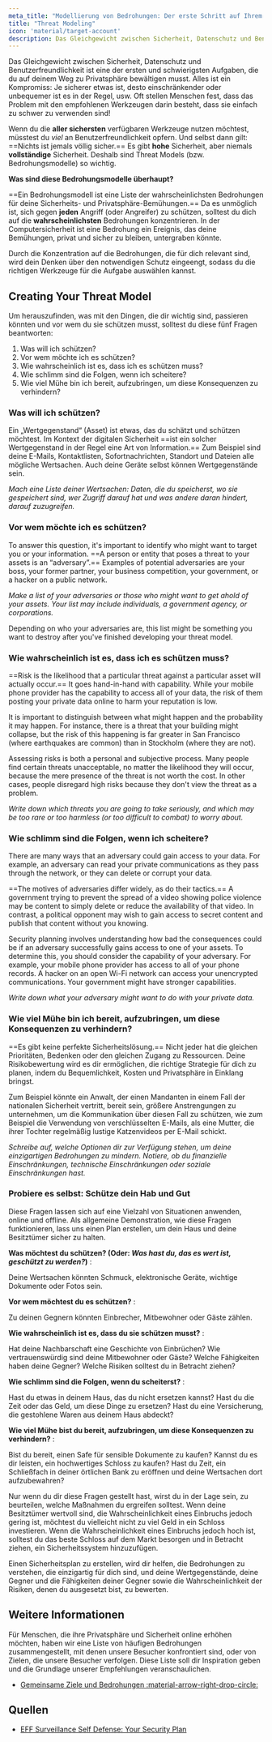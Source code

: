 ```yaml
---
meta_title: "Modellierung von Bedrohungen: Der erste Schritt auf Ihrem Weg zum Datenschutz - Privacy Guides"
title: "Threat Modeling"
icon: 'material/target-account'
description: Das Gleichgewicht zwischen Sicherheit, Datenschutz und Benutzerfreundlichkeit ist eine der ersten und schwierigsten Aufgaben, die du auf deinem Weg zu Privatsphäre bewältigen musst.
---
```


Das Gleichgewicht zwischen Sicherheit, Datenschutz und Benutzerfreundlichkeit ist eine der ersten und schwierigsten Aufgaben, die du auf deinem Weg zu Privatsphäre bewältigen musst. Alles ist ein Kompromiss: Je sicherer etwas ist, desto einschränkender oder unbequemer ist es in der Regel, usw. Oft stellen Menschen fest, dass das Problem mit den empfohlenen Werkzeugen darin besteht, dass sie einfach zu schwer zu verwenden sind!

Wenn du die **aller sichersten** verfügbaren Werkzeuge nutzen möchtest, müsstest du *viel* an Benutzerfreundlichkeit opfern. Und selbst dann gilt: ==Nichts ist jemals völlig sicher.== Es gibt **hohe** Sicherheit, aber niemals **vollständige** Sicherheit. Deshalb sind Threat Models (bzw. Bedrohungsmodelle) so wichtig.

**Was sind diese Bedrohungsmodelle überhaupt?**

==Ein Bedrohungsmodell ist eine Liste der wahrscheinlichsten Bedrohungen für deine Sicherheits- und Privatsphäre-Bemühungen.== Da es unmöglich ist, sich gegen **jeden** Angriff (oder Angreifer) zu schützen, solltest du dich auf die **wahrscheinlichsten** Bedrohungen konzentrieren. In der Computersicherheit ist eine Bedrohung ein Ereignis, das deine Bemühungen, privat und sicher zu bleiben, untergraben könnte.

Durch die Konzentration auf die Bedrohungen, die für dich relevant sind, wird dein Denken über den notwendigen Schutz eingeengt, sodass du die richtigen Werkzeuge für die Aufgabe auswählen kannst.

## Creating Your Threat Model

Um herauszufinden, was mit den Dingen, die dir wichtig sind, passieren könnten und vor wem du sie schützen musst, solltest du diese fünf Fragen beantworten:

1. Was will ich schützen?
2. Vor wem möchte ich es schützen?
3. Wie wahrscheinlich ist es, dass ich es schützen muss?
4. Wie schlimm sind die Folgen, wenn ich scheitere?
5. Wie viel Mühe bin ich bereit, aufzubringen, um diese Konsequenzen zu verhindern?

### Was will ich schützen?

Ein „Wertgegenstand“ (Asset) ist etwas, das du schätzt und schützen möchtest. Im Kontext der digitalen Sicherheit ==ist ein solcher Wertgegenstand in der Regel eine Art von Information.== Zum Beispiel sind deine E-Mails, Kontaktlisten, Sofortnachrichten, Standort und Dateien alle mögliche Wertsachen. Auch deine Geräte selbst können Wertgegenstände sein.

*Mach eine Liste deiner Wertsachen: Daten, die du speicherst, wo sie gespeichert sind, wer Zugriff darauf hat und was andere daran hindert, darauf zuzugreifen.*

### Vor wem möchte ich es schützen?

To answer this question, it's important to identify who might want to target you or your information. ==A person or entity that poses a threat to your assets is an “adversary”.== Examples of potential adversaries are your boss, your former partner, your business competition, your government, or a hacker on a public network.

*Make a list of your adversaries or those who might want to get ahold of your assets. Your list may include individuals, a government agency, or corporations.*

Depending on who your adversaries are, this list might be something you want to destroy after you've finished developing your threat model.

### Wie wahrscheinlich ist es, dass ich es schützen muss?

==Risk is the likelihood that a particular threat against a particular asset will actually occur.== It goes hand-in-hand with capability. While your mobile phone provider has the capability to access all of your data, the risk of them posting your private data online to harm your reputation is low.

It is important to distinguish between what might happen and the probability it may happen. For instance, there is a threat that your building might collapse, but the risk of this happening is far greater in San Francisco (where earthquakes are common) than in Stockholm (where they are not).

Assessing risks is both a personal and subjective process. Many people find certain threats unacceptable, no matter the likelihood they will occur, because the mere presence of the threat is not worth the cost. In other cases, people disregard high risks because they don't view the threat as a problem.

*Write down which threats you are going to take seriously, and which may be too rare or too harmless (or too difficult to combat) to worry about.*

### Wie schlimm sind die Folgen, wenn ich scheitere?

There are many ways that an adversary could gain access to your data. For example, an adversary can read your private communications as they pass through the network, or they can delete or corrupt your data.

==The motives of adversaries differ widely, as do their tactics.== A government trying to prevent the spread of a video showing police violence may be content to simply delete or reduce the availability of that video. In contrast, a political opponent may wish to gain access to secret content and publish that content without you knowing.

Security planning involves understanding how bad the consequences could be if an adversary successfully gains access to one of your assets. To determine this, you should consider the capability of your adversary. For example, your mobile phone provider has access to all of your phone records. A hacker on an open Wi-Fi network can access your unencrypted communications. Your government might have stronger capabilities.

*Write down what your adversary might want to do with your private data.*

### Wie viel Mühe bin ich bereit, aufzubringen, um diese Konsequenzen zu verhindern?

==Es gibt keine perfekte Sicherheitslösung.== Nicht jeder hat die gleichen Prioritäten, Bedenken oder den gleichen Zugang zu Ressourcen. Deine Risikobewertung wird es dir ermöglichen, die richtige Strategie für dich zu planen, indem du Bequemlichkeit, Kosten und Privatsphäre in Einklang bringst.

Zum Beispiel könnte ein Anwalt, der einen Mandanten in einem Fall der nationalen Sicherheit vertritt, bereit sein, größere Anstrengungen zu unternehmen, um die Kommunikation über diesen Fall zu schützen, wie zum Beispiel die Verwendung von verschlüsselten E-Mails, als eine Mutter, die ihrer Tochter regelmäßig lustige Katzenvideos per E-Mail schickt.

*Schreibe auf, welche Optionen dir zur Verfügung stehen, um deine einzigartigen Bedrohungen zu mindern. Notiere, ob du finanzielle Einschränkungen, technische Einschränkungen oder soziale Einschränkungen hast.*

### Probiere es selbst: Schütze dein Hab und Gut

Diese Fragen lassen sich auf eine Vielzahl von Situationen anwenden, online und offline. Als allgemeine Demonstration, wie diese Fragen funktionieren, lass uns einen Plan erstellen, um dein Haus und deine Besitztümer sicher zu halten.

**Was möchtest du schützen? (Oder: *Was hast du, das es wert ist, geschützt zu werden?*)**
:

Deine Wertsachen könnten Schmuck, elektronische Geräte, wichtige Dokumente oder Fotos sein.

**Vor wem möchtest du es schützen?**
:

Zu deinen Gegnern könnten Einbrecher, Mitbewohner oder Gäste zählen.

**Wie wahrscheinlich ist es, dass du sie schützen musst?**
:

Hat deine Nachbarschaft eine Geschichte von Einbrüchen? Wie vertrauenswürdig sind deine Mitbewohner oder Gäste? Welche Fähigkeiten haben deine Gegner? Welche Risiken solltest du in Betracht ziehen?

**Wie schlimm sind die Folgen, wenn du scheiterst?**
:

Hast du etwas in deinem Haus, das du nicht ersetzen kannst? Hast du die Zeit oder das Geld, um diese Dinge zu ersetzen? Hast du eine Versicherung, die gestohlene Waren aus deinem Haus abdeckt?

**Wie viel Mühe bist du bereit, aufzubringen, um diese Konsequenzen zu verhindern?**
:

Bist du bereit, einen Safe für sensible Dokumente zu kaufen? Kannst du es dir leisten, ein hochwertiges Schloss zu kaufen? Hast du Zeit, ein Schließfach in deiner örtlichen Bank zu eröffnen und deine Wertsachen dort aufzubewahren?

Nur wenn du dir diese Fragen gestellt hast, wirst du in der Lage sein, zu beurteilen, welche Maßnahmen du ergreifen solltest. Wenn deine Besitztümer wertvoll sind, die Wahrscheinlichkeit eines Einbruchs jedoch gering ist, möchtest du vielleicht nicht zu viel Geld in ein Schloss investieren. Wenn die Wahrscheinlichkeit eines Einbruchs jedoch hoch ist, solltest du das beste Schloss auf dem Markt besorgen und in Betracht ziehen, ein Sicherheitssystem hinzuzufügen.

Einen Sicherheitsplan zu erstellen, wird dir helfen, die Bedrohungen zu verstehen, die einzigartig für dich sind, und deine Wertgegenstände, deine Gegner und die Fähigkeiten deiner Gegner sowie die Wahrscheinlichkeit der Risiken, denen du ausgesetzt bist, zu bewerten.

## Weitere Informationen

Für Menschen, die ihre Privatsphäre und Sicherheit online erhöhen möchten, haben wir eine Liste von häufigen Bedrohungen zusammengestellt, mit denen unsere Besucher konfrontiert sind, oder von Zielen, die unsere Besucher verfolgen. Diese Liste soll dir Inspiration geben und die Grundlage unserer Empfehlungen veranschaulichen.

- [Gemeinsame Ziele und Bedrohungen :material-arrow-right-drop-circle:](common-threats.md)

## Quellen

- [EFF Surveillance Self Defense: Your Security Plan](https://ssd.eff.org/en/module/your-security-plan)
